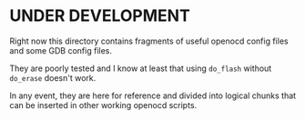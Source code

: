 # UNDER DEVELOPMENT

Right now this directory contains fragments of useful openocd config files and some GDB config files.

They are poorly tested and I know at least that using `do_flash` without `do_erase` doesn't work. 

In any event, they are here for reference and divided into logical chunks that can be inserted in other working openocd scripts.
